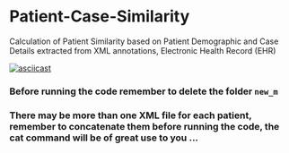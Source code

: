 # Patient-Case-Similarity
Calculation of Patient Similarity based on Patient Demographic and Case Details extracted from XML annotations, Electronic Health Record (EHR)


[![asciicast](https://asciinema.org/a/7JByyYnIgazt7gdu96o8LneGx.svg)](https://asciinema.org/a/7JByyYnIgazt7gdu96o8LneGx)


### Before running the code remember to delete the folder `new_m`
### There may be more than one XML file for each patient, remember to concatenate them before running the code, the cat command will be of great use to you ...
